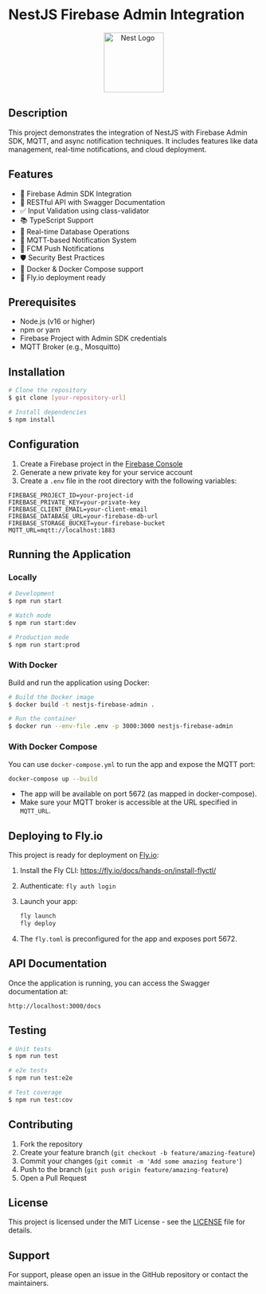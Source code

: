 # NestJS Firebase Admin Integration

<p align="center">
  <a href="http://nestjs.com/" target="blank"><img src="https://nestjs.com/img/logo-small.svg" width="120" alt="Nest Logo" /></a>
</p>

## Description

This project demonstrates the integration of NestJS with Firebase Admin SDK, MQTT, and async notification techniques. It includes features like data management, real-time notifications, and cloud deployment.

## Features

- 🔐 Firebase Admin SDK Integration
- 📝 RESTful API with Swagger Documentation
- ✅ Input Validation using class-validator
- 📚 TypeScript Support
- 🔄 Real-time Database Operations
- 📢 MQTT-based Notification System
- 📲 FCM Push Notifications
- 🛡️ Security Best Practices
- 🐳 Docker & Docker Compose support
- 🚀 Fly.io deployment ready

## Prerequisites

- Node.js (v16 or higher)
- npm or yarn
- Firebase Project with Admin SDK credentials
- MQTT Broker (e.g., Mosquitto)

## Installation

```bash
# Clone the repository
$ git clone [your-repository-url]

# Install dependencies
$ npm install
```

## Configuration

1. Create a Firebase project in the [Firebase Console](https://console.firebase.google.com/)
2. Generate a new private key for your service account
3. Create a `.env` file in the root directory with the following variables:

```env
FIREBASE_PROJECT_ID=your-project-id
FIREBASE_PRIVATE_KEY=your-private-key
FIREBASE_CLIENT_EMAIL=your-client-email
FIREBASE_DATABASE_URL=your-firebase-db-url
FIREBASE_STORAGE_BUCKET=your-firebase-bucket
MQTT_URL=mqtt://localhost:1883
```

## Running the Application

### Locally

```bash
# Development
$ npm run start

# Watch mode
$ npm run start:dev

# Production mode
$ npm run start:prod
```

### With Docker

Build and run the application using Docker:

```bash
# Build the Docker image
$ docker build -t nestjs-firebase-admin .

# Run the container
$ docker run --env-file .env -p 3000:3000 nestjs-firebase-admin
```

### With Docker Compose

You can use `docker-compose.yml` to run the app and expose the MQTT port:

```bash
docker-compose up --build
```

- The app will be available on port 5672 (as mapped in docker-compose).
- Make sure your MQTT broker is accessible at the URL specified in `MQTT_URL`.

## Deploying to Fly.io

This project is ready for deployment on [Fly.io](https://fly.io/):

1. Install the Fly CLI: <https://fly.io/docs/hands-on/install-flyctl/>
2. Authenticate: `fly auth login`
3. Launch your app:

   ```bash
   fly launch
   fly deploy
   ```

4. The `fly.toml` is preconfigured for the app and exposes port 5672.

## API Documentation

Once the application is running, you can access the Swagger documentation at:

```
http://localhost:3000/docs
```

## Testing

```bash
# Unit tests
$ npm run test

# e2e tests
$ npm run test:e2e

# Test coverage
$ npm run test:cov
```

## Contributing

1. Fork the repository
2. Create your feature branch (`git checkout -b feature/amazing-feature`)
3. Commit your changes (`git commit -m 'Add some amazing feature'`)
4. Push to the branch (`git push origin feature/amazing-feature`)
5. Open a Pull Request

## License

This project is licensed under the MIT License - see the [LICENSE](LICENSE) file for details.

## Support

For support, please open an issue in the GitHub repository or contact the maintainers.
